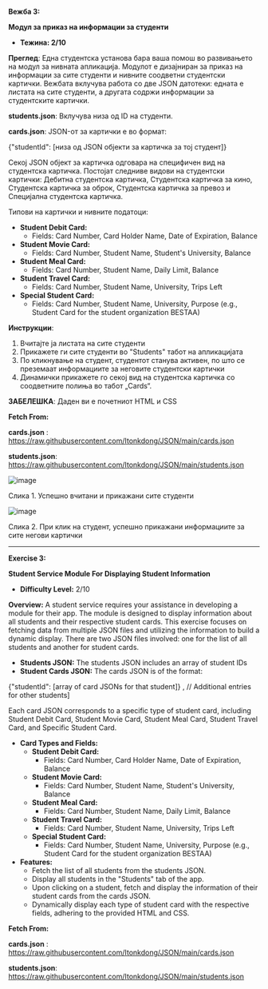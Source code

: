﻿**Вежба 3:**

**Модул за приказ на информации за студенти**

- **Тежина: 2/10**

**Преглед**: Една студентска установа бара ваша помош во развивањето на модул за нивната апликација. Модулот е дизајниран за приказ на информации за сите студенти и нивните соодветни студентски картички. Вежбата вклучува работа со две JSON датотеки: едната е листата на сите студенти, а другата содржи информации за студентските картички.

**students.json**: Вклучува низа од ID на студенти.

**cards.json**: JSON-от за картички е во формат:

{"studentId": [низа од JSON објекти за картичка за тој студент]}

Секој JSON објект за картичка одговара на специфичен вид на студентска картичка. Постојат следниве видови на студентски картички: Дебитна студентска картичка, Студентска картичка за кино, Студентска картичка за оброк, Студентска картичка за превоз и Специјална студентска картичка.

Типови на картички и нивните податоци:

- **Student Debit Card:**
  - Fields: Card Number, Card Holder Name, Date of Expiration, Balance
- **Student Movie Card:**
  - Fields: Card Number, Student Name, Student's University, Balance
- **Student Meal Card:**
  - Fields: Card Number, Student Name, Daily Limit, Balance
- **Student Travel Card:**
  - Fields: Card Number, Student Name, University, Trips Left
- **Special Student Card:**
  - Fields: Card Number, Student Name, University, Purpose (e.g., Student Card for the student organization BESTAA)

**Инструкции**:

1. Вчитајте ја листата на сите студенти
1. Прикажете ги сите студенти во "Students" табот на апликацијата
1. По кликнување на студент, студентот станува активен, по што се преземаат информациите за неговите студентски картички
1. Динамички прикажете го секој вид на студентска картичка со соодветните полиња во табот „Cards“.

**ЗАБЕЛЕШКА**: Даден ви е почетниот HTML и CSS

<a name="_hlk158398999"></a>**Fetch From:**

**cards.json** : https://raw.githubusercontent.com/Itonkdong/JSON/main/cards.json

**students.json**: https://raw.githubusercontent.com/Itonkdong/JSON/main/students.json

![image](Content/readme-images/Aspose.Words.2109666b-c0e0-49f9-8363-42a28763036d.001.png)

Слика 1. Успешно вчитани и прикажани сите студенти

![image](Content/readme-images/Aspose.Words.2109666b-c0e0-49f9-8363-42a28763036d.002.png)

Слика 2. При клик на студент, успешно прикажани информациите за сите негови картички
</br>
<hr>

**Exercise 3:** 

**Student Service Module For Displaying Student Information**

- **Difficulty Level:** 2/10

**Overview:** A student service requires your assistance in developing a module for their app. The module is designed to display information about all students and their respective student cards. This exercise focuses on fetching data from multiple JSON files and utilizing the information to build a dynamic display. There are two JSON files involved: one for the list of all students and another for student cards.

- **Students JSON:** The students JSON includes an array of student IDs
- **Student Cards JSON:** The cards JSON is of the format:

{"studentId": [array of card JSONs for that student]} , // Additional entries for other students] 

Each card JSON corresponds to a specific type of student card, including Student Debit Card, Student Movie Card, Student Meal Card, Student Travel Card, and Specific Student Card.

- **Card Types and Fields:**
  - **Student Debit Card:**
    - Fields: Card Number, Card Holder Name, Date of Expiration, Balance
  - **Student Movie Card:**
    - Fields: Card Number, Student Name, Student's University, Balance
  - **Student Meal Card:**
    - Fields: Card Number, Student Name, Daily Limit, Balance
  - **Student Travel Card:**
    - Fields: Card Number, Student Name, University, Trips Left
  - **Special Student Card:**
    - Fields: Card Number, Student Name, University, Purpose (e.g., Student Card for the student organization BESTAA)
- **Features:**
  - Fetch the list of all students from the students JSON.
  - Display all students in the "Students" tab of the app.
  - Upon clicking on a student, fetch and display the information of their student cards from the cards JSON.
  - Dynamically display each type of student card with the respective fields, adhering to the provided HTML and CSS.

**Fetch From:**

**cards.json** : https://raw.githubusercontent.com/Itonkdong/JSON/main/cards.json

**students.json**: https://raw.githubusercontent.com/Itonkdong/JSON/main/students.json

